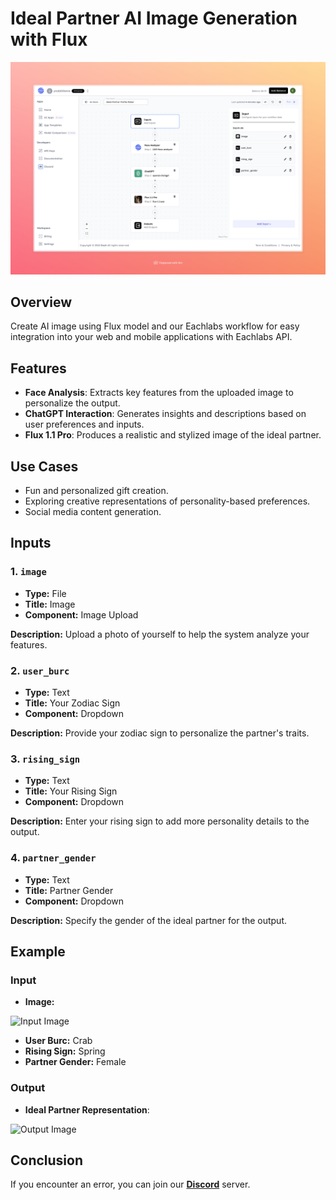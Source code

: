 # Ideal Partner AI Image Generation with Flux

<img src="images/ideal-photo-profile-maker-full.jpeg" alt="Ideal Partner AI Image Generation with Flux" />

## Overview
Create AI image using Flux model and our Eachlabs workflow for easy integration into your web and mobile applications with Eachlabs API.

## Features
- **Face Analysis**: Extracts key features from the uploaded image to personalize the output.
- **ChatGPT Interaction**: Generates insights and descriptions based on user preferences and inputs.
- **Flux 1.1 Pro**: Produces a realistic and stylized image of the ideal partner.

## Use Cases
- Fun and personalized gift creation.
- Exploring creative representations of personality-based preferences.
- Social media content generation.

## Inputs

### 1. `image`
- **Type:** File 
- **Title:** Image
- **Component:** Image Upload

**Description:** Upload a photo of yourself to help the system analyze your features.

### 2. `user_burc`
- **Type:** Text
- **Title:** Your Zodiac Sign
- **Component:** Dropdown

**Description:** Provide your zodiac sign to personalize the partner's traits.

### 3. `rising_sign`
- **Type:** Text
- **Title:** Your Rising Sign
- **Component:** Dropdown

**Description:** Enter your rising sign to add more personality details to the output.

### 4. `partner_gender`
- **Type:** Text
- **Title:** Partner Gender
- **Component:** Dropdown

**Description:** Specify the gender of the ideal partner for the output.

## Example 

### Input
- **Image:** 

<img src="https://storage.googleapis.com/magicpoint/models/man.png" alt="Input Image" width="300">

- **User Burc:** Crab
- **Rising Sign:** Spring
- **Partner Gender:** Female

### Output
- **Ideal Partner Representation**:

<img src="https://storage.googleapis.com/magicpoint/github-outputs/ideal-partner-profile-maker-github-output.webp" alt="Output Image" width="300">

## Conclusion

If you encounter an error, you can join our <b><a href="https://discord.com/invite/yzZD4ZxBPt" target="_blank">Discord</a></b> server.
